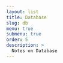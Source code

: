 ```yaml
---
layout: list
title: Database
slug: db
menu: true
submenu: true
order: 5
description: >
  Notes on Database
---
```

